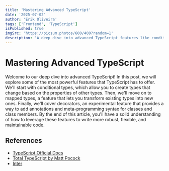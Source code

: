 ```yaml
---
title: 'Mastering Advanced TypeScript'
date: '2025-07-02'
author: 'Erik Oliveira'
tags: ['Frontend', 'TypeScript']
isPublished: true
imgSrc: 'https://picsum.photos/600/400?random=1'
description: 'A deep dive into advanced TypeScript features like conditional types, mapped types, and decorators. Perfect for experienced developers.'
---
```


# Mastering Advanced TypeScript

Welcome to our deep dive into advanced TypeScript! In this post, we will explore some of the most powerful features that TypeScript has to offer. We'll start with conditional types, which allow you to create types that change based on the properties of other types. Then, we'll move on to mapped types, a feature that lets you transform existing types into new ones. Finally, we'll cover decorators, an experimental feature that provides a way to add annotations and meta-programming syntax for classes and class members. By the end of this article, you'll have a solid understanding of how to leverage these features to write more robust, flexible, and maintainable code.

## References

- [TypeScript Official Docs](https://www.typescriptlang.org/docs/)
- [Total TypeScript by Matt Pocock](https://www.totaltypescript.com/)
- [Inter](https://fonts.google.com/specimen/Inter)
